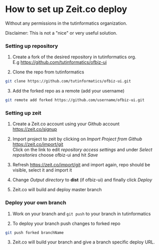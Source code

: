 # How to set up Zeit.co deploy
Without any permissions in the tutinformatics organization.  

Disclaimer: This is not a "nice" or very useful solution.

### Setting up repository

1. Create a fork of the desired repository in tutinformatics org.  
E.g https://github.com/tutinformatics/ofbiz-ui

2. Clone the repo from tutinformatics
```bash
git clone https://github.com/tutinformatics/ofbiz-ui.git
```
3. Add the forked repo as a remote (add your username)
```bash
git remote add forked https://github.com/username/ofbiz-ui.git
```

### Setting up zeit

1. Create a Zeit.co account using your Github account  
https://zeit.co/signup

2. Import project to zeit by clicking on *Import Project from Github*  
https://zeit.co/import/git  
Click on the link to edit *repository access settings*
and under *Select repositories* choose ofbiz-ui and hit *Save*

3. Refresh https://zeit.co/import/git and import again, repo should be visible, select it and import it

4. Change *Output directory* to **dist** (if ofbiz-ui) and finally click *Deploy*

5. Zeit.co will build and deploy master branch

### Deploy your own branch

1. Work on your branch and `git push` to your branch in tutinformatics

2. To deploy your branch push changes to forked repo
```bash
git push forked branchName
```

3. Zeit.co will build your branch and give a branch specific deploy URL.
